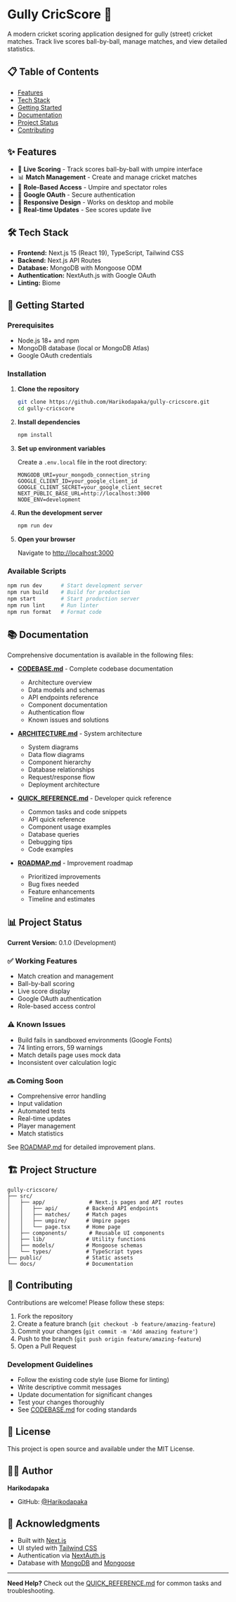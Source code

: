 # Gully CricScore 🏏

A modern cricket scoring application designed for gully (street) cricket matches. Track live scores ball-by-ball, manage matches, and view detailed statistics.

## 📋 Table of Contents

- [Features](#features)
- [Tech Stack](#tech-stack)
- [Getting Started](#getting-started)
- [Documentation](#documentation)
- [Project Status](#project-status)
- [Contributing](#contributing)

## ✨ Features

- 🏏 **Live Scoring** - Track scores ball-by-ball with umpire interface
- 📊 **Match Management** - Create and manage cricket matches
- 👥 **Role-Based Access** - Umpire and spectator roles
- 🔐 **Google OAuth** - Secure authentication
- 📱 **Responsive Design** - Works on desktop and mobile
- 🎯 **Real-time Updates** - See scores update live

## 🛠 Tech Stack

- **Frontend:** Next.js 15 (React 19), TypeScript, Tailwind CSS
- **Backend:** Next.js API Routes
- **Database:** MongoDB with Mongoose ODM
- **Authentication:** NextAuth.js with Google OAuth
- **Linting:** Biome

## 🚀 Getting Started

### Prerequisites

- Node.js 18+ and npm
- MongoDB database (local or MongoDB Atlas)
- Google OAuth credentials

### Installation

1. **Clone the repository**
   ```bash
   git clone https://github.com/Harikodapaka/gully-cricscore.git
   cd gully-cricscore
   ```

2. **Install dependencies**
   ```bash
   npm install
   ```

3. **Set up environment variables**
   
   Create a `.env.local` file in the root directory:
   ```env
   MONGODB_URI=your_mongodb_connection_string
   GOOGLE_CLIENT_ID=your_google_client_id
   GOOGLE_CLIENT_SECRET=your_google_client_secret
   NEXT_PUBLIC_BASE_URL=http://localhost:3000
   NODE_ENV=development
   ```

4. **Run the development server**
   ```bash
   npm run dev
   ```

5. **Open your browser**
   
   Navigate to [http://localhost:3000](http://localhost:3000)

### Available Scripts

```bash
npm run dev      # Start development server
npm run build    # Build for production
npm start        # Start production server
npm run lint     # Run linter
npm run format   # Format code
```

## 📚 Documentation

Comprehensive documentation is available in the following files:

- **[CODEBASE.md](./CODEBASE.md)** - Complete codebase documentation
  - Architecture overview
  - Data models and schemas
  - API endpoints reference
  - Component documentation
  - Authentication flow
  - Known issues and solutions

- **[ARCHITECTURE.md](./ARCHITECTURE.md)** - System architecture
  - System diagrams
  - Data flow diagrams
  - Component hierarchy
  - Database relationships
  - Request/response flow
  - Deployment architecture

- **[QUICK_REFERENCE.md](./QUICK_REFERENCE.md)** - Developer quick reference
  - Common tasks and code snippets
  - API quick reference
  - Component usage examples
  - Database queries
  - Debugging tips
  - Code examples

- **[ROADMAP.md](./ROADMAP.md)** - Improvement roadmap
  - Prioritized improvements
  - Bug fixes needed
  - Feature enhancements
  - Timeline and estimates

## 📊 Project Status

**Current Version:** 0.1.0 (Development)

### ✅ Working Features
- Match creation and management
- Ball-by-ball scoring
- Live score display
- Google OAuth authentication
- Role-based access control

### ⚠️ Known Issues
- Build fails in sandboxed environments (Google Fonts)
- 74 linting errors, 59 warnings
- Match details page uses mock data
- Inconsistent over calculation logic

### 🔜 Coming Soon
- Comprehensive error handling
- Input validation
- Automated tests
- Real-time updates
- Player management
- Match statistics

See [ROADMAP.md](./ROADMAP.md) for detailed improvement plans.

## 🏗️ Project Structure

```
gully-cricscore/
├── src/
│   ├── app/              # Next.js pages and API routes
│   │   ├── api/         # Backend API endpoints
│   │   ├── matches/     # Match pages
│   │   ├── umpire/      # Umpire pages
│   │   └── page.tsx     # Home page
│   ├── components/       # Reusable UI components
│   ├── lib/             # Utility functions
│   ├── models/          # Mongoose schemas
│   └── types/           # TypeScript types
├── public/              # Static assets
└── docs/                # Documentation
```

## 🤝 Contributing

Contributions are welcome! Please follow these steps:

1. Fork the repository
2. Create a feature branch (`git checkout -b feature/amazing-feature`)
3. Commit your changes (`git commit -m 'Add amazing feature'`)
4. Push to the branch (`git push origin feature/amazing-feature`)
5. Open a Pull Request

### Development Guidelines

- Follow the existing code style (use Biome for linting)
- Write descriptive commit messages
- Update documentation for significant changes
- Test your changes thoroughly
- See [CODEBASE.md](./CODEBASE.md) for coding standards

## 📄 License

This project is open source and available under the MIT License.

## 👨‍💻 Author

**Harikodapaka**
- GitHub: [@Harikodapaka](https://github.com/Harikodapaka)

## 🙏 Acknowledgments

- Built with [Next.js](https://nextjs.org/)
- UI styled with [Tailwind CSS](https://tailwindcss.com/)
- Authentication via [NextAuth.js](https://next-auth.js.org/)
- Database with [MongoDB](https://www.mongodb.com/) and [Mongoose](https://mongoosejs.com/)

---

**Need Help?** Check out the [QUICK_REFERENCE.md](./QUICK_REFERENCE.md) for common tasks and troubleshooting.
